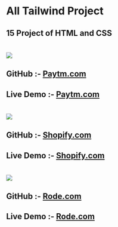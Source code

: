 # All Tailwind Project
## 15 Project of HTML and CSS

#
 ![](https://img.shields.io/badge/Paytm.com-blue?style=for-the-badge)
  ## GitHub :- [Paytm.com](https://github.com/shrawankansi/project-1)
   ## Live Demo :- [Paytm.com](https://project-1-0001.netlify.app/)

#
 ![](https://img.shields.io/badge/Shopify.com-light?style=for-the-badge)
## GitHub :- [Shopify.com](https://github.com/shrawankansi/project-1)
## Live Demo :- [Shopify.com](https://project-1-0001.netlify.app/)


#
![](https://img.shields.io/badge/Rode.com-lightgrey?style=for-the-badge)
## GitHub :- [Rode.com](https://github.com/shrawankansi/project-1)
## Live Demo :- [Rode.com](https://project-1-0001.netlify.app/)

